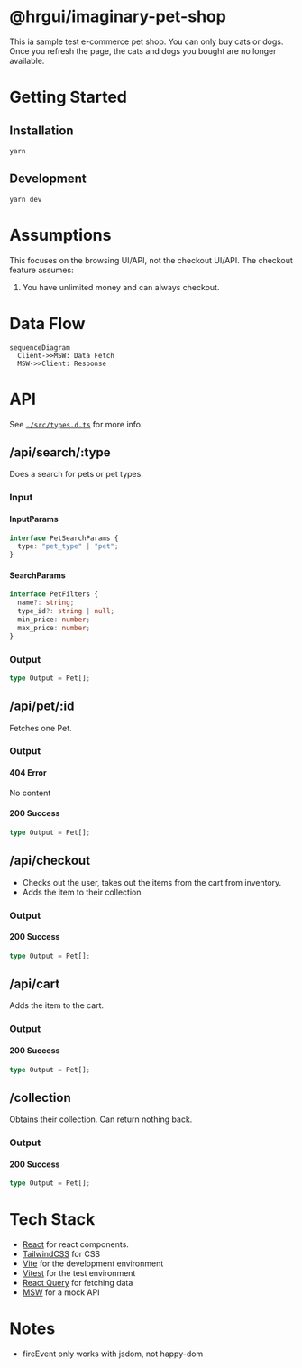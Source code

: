 # @hrgui/imaginary-pet-shop

This ia sample test e-commerce pet shop. You can only buy cats or dogs. Once you refresh the page, the cats and dogs you bought are no longer available.

# Getting Started

## Installation

```
yarn
```

## Development

```
yarn dev
```

# Assumptions

This focuses on the browsing UI/API, not the checkout UI/API. The checkout feature assumes:

1. You have unlimited money and can always checkout.

# Data Flow

```mermaid
sequenceDiagram
  Client->>MSW: Data Fetch
  MSW->>Client: Response
```

# API

See [`./src/types.d.ts`](./src/types.d.ts) for more info.

## /api/search/:type

Does a search for pets or pet types.

### Input

#### InputParams

```ts
interface PetSearchParams {
  type: "pet_type" | "pet";
}
```

#### SearchParams

```ts
interface PetFilters {
  name?: string;
  type_id?: string | null;
  min_price: number;
  max_price: number;
}
```

### Output

```ts
type Output = Pet[];
```

## /api/pet/:id

Fetches one Pet.

### Output

#### 404 Error

No content

#### 200 Success

```ts
type Output = Pet[];
```

## /api/checkout

- Checks out the user, takes out the items from the cart from inventory.
- Adds the item to their collection

### Output

#### 200 Success

```ts
type Output = Pet[];
```

## /api/cart

Adds the item to the cart.

### Output

#### 200 Success

```ts
type Output = Pet[];
```

## /collection

Obtains their collection. Can return nothing back.

### Output

#### 200 Success

```ts
type Output = Pet[];
```

# Tech Stack

- [React](https://reactjs.org/) for react components.
- [TailwindCSS](https://tailwindcss.com/) for CSS
- [Vite](https://vitejs.dev/) for the development environment
- [Vitest](https://vitest.dev/) for the test environment
- [React Query](https://tanstack.com/query/v4/?from=reactQueryV3&original=https://react-query-v3.tanstack.com/) for fetching data
- [MSW](https://mswjs.io/) for a mock API

# Notes

- fireEvent only works with jsdom, not happy-dom
